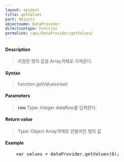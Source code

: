 ```yaml
---
layout: apipost
title: getValues
part: Objects
objectname: DataProvider
directiontype: Function
permalink: /api/DataProvider/getValues/
---
```



#### Description

> 지정한 행의 값을 Array객체로 가져온다. 

#### Syntax

> function getValues(row)

#### Parameters

> **row**
> Type: integer
> dataRow를 입력한다.

#### Return value

> Type: Object
> Array객체로 만들어진 행의 값

#### Example

<pre class="prettyprint">
    var values = dataProvider.getValues(0);
</pre>
